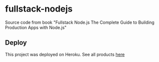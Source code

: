 # fullstack-nodejs
Source code from book "Fullstack Node.js The Complete Guide to Building Production Apps with Node.js"

## Deploy
This project was deployed on Heroku. See all products [here](https://fullstacknodejs.herokuapp.com/products)
